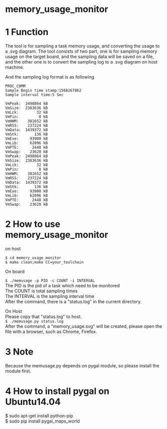 # memory_usage_monitor
# 1 Function
The tool is for sampling a task memory usage, and converting the usage to a .svg diagram. The tool consists of two part, one is for sampling memory usage on the target board, and the sampling data will be saved on a file, and the other one is to convert the sampling log to a .svg diagram on host machine.  

And the sampling log format is as following  
```
PROC_COMM
Sample Begin time stamp:1568267862
Sample interval time:5 Sec

VmPeak:	 2498864 kB
VmSize:	 2383636 kB
VmLck:	      32 kB
VmPin:	       0 kB
VmHWM:	  381652 kB
VmRSS:	  237224 kB
VmData:	 1439372 kB
VmStk:	     136 kB
VmExe:	   93900 kB
VmLib:	   62896 kB
VmPTE:	    2448 kB
VmSwap:	   23620 kB
VmPeak:	 2498864 kB
VmSize:	 2383636 kB
VmLck:	      32 kB
VmPin:	       0 kB
VmHWM:	  381652 kB
VmRSS:	  237224 kB
VmData:	 1439372 kB
VmStk:	     136 kB  
VmExe:	   93900 kB  
VmLib:	   62896 kB  
VmPTE:	    2448 kB  
VmSwap:	   23620 kB
```

# 2 How to use memory_usage_monitor  
on host  
```
$ cd memory_usage_monitor  
$ make clean;make CC=your_toolchain
```
On board  

``` $ ./memusage -p PID -c COUNT -i INTERVAL ```  
The PID is the pid of a task which need to be monitored  
The COUNT is total sampling times  
The INTERVAL is the sampling interval time  
After the command, there is a "status.log" in the current directory.  

On Host  
Please copy that "status.log" to host.  
```$ ./memusage.py status.log  ```  
After the command, a "memory_usage.svg" will be created, please
open the file with a browser, such as Chrome, Firefox.  

# 3 Note
Because the memusage.py depends on pygal module, so please install the module first.  
# 4 How to install pygal on Ubuntu14.04
$ sudo apt-get install python-pip  
$ sudo pip install pygal_maps_world  
